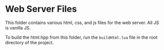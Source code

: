 # Web Server Files
This folder contains various html, css, and js files for the web server. All JS is vanilla JS.

To build the html.hpp from this folder, run the `buildHtml.lua` file in the root directory of the project.
